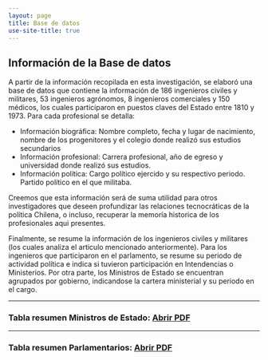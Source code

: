 ```yaml
---
layout: page
title: Base de datos
use-site-title: true
---
```


## Información de la Base de datos

A partir de la información recopilada en esta investigación, se elaboró una base de datos que contiene la información de 186 ingenieros civiles y militares, 53 ingenieros agrónomos, 8 ingenieros comerciales y 150 médicos, los cuales participaron en puestos claves del Estado entre 1810 y 1973. Para cada profesional se detalla:

- Información biográfica: Nombre completo, fecha y lugar de nacimiento, nombre de los progenitores y el colegio donde realizó sus estudios secundarios
- Información profesional: Carrera profesional, año de egreso y universidad donde realizó sus estudios.
- Información política: Cargo político ejercido y su respectivo periodo. Partido político en el que militaba.

Creemos que esta información será de suma utilidad para otros investigadores que deseen profundizar las relaciones tecnocráticas de la política Chilena, o incluso, recuperar la memoría historica de los profesionales aqui presentes. 

Finalmente, se resume la información de los ingenieros civiles y militares (los cuales analiza el articulo mencionado anteriormente). Para los ingenieros que participaron en el parlamento, se resume su periodo de actividad política e indica si tuvieron participación en Intendencias o Ministerios. Por otra parte, los Ministros de Estado se encuentran agrupados por gobierno, indicandose la cartera ministerial y su periodo en el cargo. 

---
### Tabla resumen Ministros de Estado: [Abrir PDF](TM.pdf)
---
### Tabla resumen Parlamentarios: [Abrir PDF](TP.pdf)

    
      
                                                                                               
                                                                                                    
                                                                                                    
                                                                                                    
                                                                                                    
